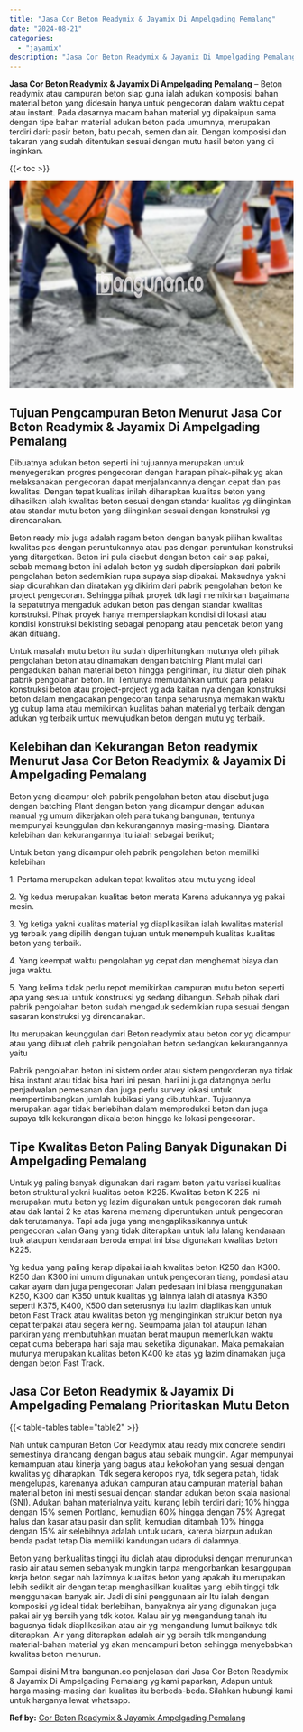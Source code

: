 ```yaml
---
title: "Jasa Cor Beton Readymix & Jayamix Di Ampelgading Pemalang"
date: "2024-08-21"
categories: 
  - "jayamix"
description: "Jasa Cor Beton Readymix & Jayamix Di Ampelgading Pemalang. Sampai disini Mitra bangunan.co penjelasan dari Jasa Cor Beton Readymix & Jayamix Di Ampelgading P..."
---
```


**Jasa Cor Beton Readymix & Jayamix Di Ampelgading Pemalang** – Beton readymix atau campuran beton siap guna ialah adukan komposisi bahan material beton yang didesain hanya untuk pengecoran dalam waktu cepat atau instant. Pada dasarnya macam bahan material yg dipakaipun sama dengan tipe bahan material adukan beton pada umumnya, merupakan terdiri dari: pasir beton, batu pecah, semen dan air. Dengan komposisi dan takaran yang sudah ditentukan sesuai dengan mutu hasil beton yang di inginkan.

{{< toc >}}

![Jasa Cor Beton Readymix & Jayamix Di Ampelgading Pemalang](/images/jasa-cor-readymix-48.png)

## Tujuan Pengcampuran Beton Menurut Jasa Cor Beton Readymix & Jayamix Di Ampelgading Pemalang

Dibuatnya adukan beton seperti ini tujuannya merupakan untuk menyegerakan progres pengecoran dengan harapan pihak-pihak yg akan melaksanakan pengecoran dapat menjalankannya dengan cepat dan pas kwalitas. Dengan tepat kualitas inilah diharapkan kualitas beton yang dihasilkan ialah kwalitas beton sesuai dengan standar kualitas yg diinginkan atau standar mutu beton yang diinginkan sesuai dengan konstruksi yg direncanakan.

Beton ready mix juga adalah ragam beton dengan banyak pilihan kwalitas kwalitas pas dengan peruntukannya atau pas dengan peruntukan konstruksi yang ditargetkan. Beton ini pula disebut dengan beton cair siap pakai, sebab memang beton ini adalah beton yg sudah dipersiapkan dari pabrik pengolahan beton sedemikian rupa supaya siap dipakai. Maksudnya yakni siap dicurahkan dan diratakan yg dikirim dari pabrik pengolahan beton ke project pengecoran. Sehingga pihak proyek tdk lagi memikirkan bagaimana ia sepatutnya mengaduk adukan beton pas dengan standar kwalitas konstruksi. Pihak proyek hanya mempersiapkan kondisi di lokasi atau kondisi konstruksi bekisting sebagai penopang atau pencetak beton yang akan dituang.

Untuk masalah mutu beton itu sudah diperhitungkan mutunya oleh pihak pengolahan beton atau dinamakan dengan batching Plant mulai dari pengadukan bahan material beton hingga pengiriman, itu diatur oleh pihak pabrik pengolahan beton. Ini Tentunya memudahkan untuk para pelaku konstruksi beton atau project-project yg ada kaitan nya dengan konstruksi beton dalam mengadakan pengecoran tanpa seharusnya memakan waktu yg cukup lama atau memikirkan kualitas bahan material yg terbaik dengan adukan yg terbaik untuk mewujudkan beton dengan mutu yg terbaik.

## Kelebihan dan Kekurangan Beton readymix Menurut Jasa Cor Beton Readymix & Jayamix Di Ampelgading Pemalang

Beton yang dicampur oleh pabrik pengolahan beton atau disebut juga dengan batching Plant dengan beton yang dicampur dengan adukan manual yg umum dikerjakan oleh para tukang bangunan, tentunya mempunyai keunggulan dan kekurangannya masing-masing. Diantara kelebihan dan kekurangannya Itu ialah sebagai berikut;

Untuk beton yang dicampur oleh pabrik pengolahan beton memiliki kelebihan

1\. Pertama merupakan adukan tepat kwalitas atau mutu yang ideal

2\. Yg kedua merupakan kualitas beton merata Karena adukannya yg pakai mesin.

3\. Yg ketiga yakni kualitas material yg diaplikasikan ialah kwalitas material yg terbaik yang dipilih dengan tujuan untuk menempuh kualitas kualitas beton yang terbaik.

4\. Yang keempat waktu pengolahan yg cepat dan menghemat biaya dan juga waktu.

5\. Yang kelima tidak perlu repot memikirkan campuran mutu beton seperti apa yang sesuai untuk konstruksi yg sedang dibangun. Sebab pihak dari pabrik pengolahan beton sudah mengaduk sedemikian rupa sesuai dengan sasaran konstruksi yg direncanakan.

Itu merupakan keunggulan dari Beton readymix atau beton cor yg dicampur atau yang dibuat oleh pabrik pengolahan beton sedangkan kekurangannya yaitu

Pabrik pengolahan beton ini sistem order atau sistem pengorderan nya tidak bisa instant atau tidak bisa hari ini pesan, hari ini juga datangnya perlu penjadwalan pemesanan dan juga perlu survey lokasi untuk mempertimbangkan jumlah kubikasi yang dibutuhkan. Tujuannya merupakan agar tidak berlebihan dalam memproduksi beton dan juga supaya tdk kekurangan dikala beton hingga ke lokasi pengecoran.

## Tipe Kwalitas Beton Paling Banyak Digunakan Di Ampelgading Pemalang

Untuk yg paling banyak digunakan dari ragam beton yaitu variasi kualitas beton struktural yakni kualitas beton K225. Kwalitas beton K 225 ini merupakan mutu beton yg lazim digunakan untuk pengecoran dak rumah atau dak lantai 2 ke atas karena memang diperuntukan untuk pengecoran dak terutamanya. Tapi ada juga yang mengaplikasikannya untuk pengecoran Jalan Gang yang tidak diterapkan untuk lalu lalang kendaraan truk ataupun kendaraan beroda empat ini bisa digunakan kwalitas beton K225.

Yg kedua yang paling kerap dipakai ialah kwalitas beton K250 dan K300. K250 dan K300 ini umum digunakan untuk pengecoran tiang, pondasi atau cakar ayam dan juga pengecoran Jalan pedesaan ini biasa menggunakan K250, K300 dan K350 untuk kualitas yg lainnya ialah di atasnya K350 seperti K375, K400, K500 dan seterusnya itu lazim diaplikasikan untuk beton Fast Track atau kwalitas beton yg menginginkan struktur beton nya cepat terpakai atau segera kering. Seumpama jalan tol ataupun lahan parkiran yang membutuhkan muatan berat maupun memerlukan waktu cepat cuma beberapa hari saja mau seketika digunakan. Maka pemakaian mutunya merupakan kualitas beton K400 ke atas yg lazim dinamakan juga dengan beton Fast Track.

## Jasa Cor Beton Readymix & Jayamix Di Ampelgading Pemalang Prioritaskan Mutu Beton

{{< table-tables table="table2" >}}

Nah untuk campuran Beton Cor Readymix atau ready mix concrete sendiri semestinya dirancang dengan bagus atau sebaik mungkin. Agar mempunyai kemampuan atau kinerja yang bagus atau kekokohan yang sesuai dengan kwalitas yg diharapkan. Tdk segera keropos nya, tdk segera patah, tidak mengelupas, karenanya adukan campuran atau campuran material bahan material beton ini mesti sesuai dengan standar adukan beton skala nasional (SNI). Adukan bahan materialnya yaitu kurang lebih terdiri dari; 10% hingga dengan 15% semen Portland, kemudian 60% hingga dengan 75% Agregat halus dan kasar atau pasir dan split, kemudian ditambah 10% hingga dengan 15% air selebihnya adalah untuk udara, karena biarpun adukan benda padat tetap Dia memiliki kandungan udara di dalamnya.

Beton yang berkualitas tinggi itu diolah atau diproduksi dengan menurunkan rasio air atau semen sebanyak mungkin tanpa mengorbankan kesanggupan kerja beton segar nah lazimnya kualitas beton yang apakah itu merupakan lebih sedikit air dengan tetap menghasilkan kualitas yang lebih tinggi tdk menggunakan banyak air. Jadi di sini penggunaan air Itu ialah dengan komposisi yg ideal tidak berlebihan, banyaknya air yang digunakan juga pakai air yg bersih yang tdk kotor. Kalau air yg mengandung tanah itu bagusnya tidak diaplikasikan atau air yg mengandung lumut baiknya tdk diterapkan. Air yang diterapkan adalah air yg bersih tdk mengandung material-bahan material yg akan mencampuri beton sehingga menyebabkan kwalitas beton menurun.

Sampai disini Mitra bangunan.co penjelasan dari Jasa Cor Beton Readymix & Jayamix Di Ampelgading Pemalang yg kami paparkan, Adapun untuk harga masing-masing dari kualitas itu berbeda-beda. Silahkan hubungi kami untuk harganya lewat whatsapp.

**Ref by:** [Cor Beton Readymix & Jayamix Ampelgading Pemalang](https://id.wikipedia.org/wiki/Cor)
